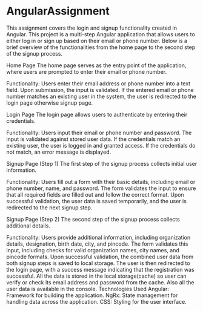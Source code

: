 # AngularAssignment
This assignment covers the login and signup functionality created in Angular.
This project is a multi-step Angular application that allows users to either log in or sign up based on their email or phone number. Below is a brief overview of the functionalities from the home page to the second step of the signup process.

Home Page
The home page serves as the entry point of the application, where users are prompted to enter their email or phone number.

Functionality:
Users enter their email address or phone number into a text field.
Upon submission, the input is validated.
If the entered email or phone number matches an existing user in the system, the user is redirected to the login page otherwise signup page.

Login Page
The login page allows users to authenticate by entering their credentials.

Functionality:
Users input their email or phone number and password.
The input is validated against stored user data.
If the credentials match an existing user, the user is logged in and granted access.
If the credentials do not match, an error message is displayed.

Signup Page (Step 1)
The first step of the signup process collects initial user information.

Functionality:
Users fill out a form with their basic details, including email or phone number, name, and password.
The form validates the input to ensure that all required fields are filled out and follow the correct format.
Upon successful validation, the user data is saved temporarily, and the user is redirected to the next signup step.

Signup Page (Step 2)
The second step of the signup process collects additional details.

Functionality:
Users provide additional information, including organization details, designation, birth date, city, and pincode.
The form validates this input, including checks for valid organization names, city names, and pincode formats.
Upon successful validation, the combined user data from both signup steps is saved to local storage.
The user is then redirected to the login page, with a success message indicating that the registration was successful.
All the data is stored in the local storage(cache) so user can verify or check its email address and password from the cache.
Also all the user data is available in the console.
Technologies Used
Angular: Framework for building the application.
NgRx: State management for handling data across the application.
CSS: Styling for the user interface.

